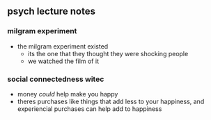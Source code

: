 ## psych lecture notes
### milgram experiment 
- the milgram experiment existed
  - its the one that they thought they were shocking people 
  - we watched the film of it 
### social connectedness witec
- money *could* help make you happy
- theres purchases like things that add less to your happiness, and experiencial purchases can help add to happiness 
